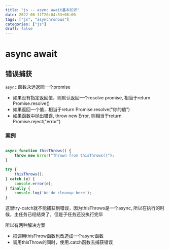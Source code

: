 ```yaml
---
title: "js -- async await基本知识"
date: 2022-06-11T20:04:53+08:00
tags: ["js", "asynchronous"]
categories: ["js"]
draft: false
---
```






# async await



## 错误捕获



`async` 函数永远返回一个promise



- 如果没有指定返回值，则默认返回一个resolve promise, 相当于return Promise.resolve()
- 如果返回一个值，相当于return Promise.resolve("你的值")
- 如果函数中抛出错误, throw new Error, 则相当于return Promise.reject("error")



### 案例

```js

async function thisThrows() {
    throw new Error("Thrown from thisThrows()");
}

try {
    thisThrows();
} catch (e) {
    console.error(e);
} finally {
    console.log('We do cleanup here');
}
```



这里try-catch就不能捕获到错误，因为thisThrows是一个async, 所以在执行的时候，主任务已经结束了，但是子任务还没执行完毕



所以有两种解决方案

- 把调用thisThrow函数也改造成一个async函数
- 调用thisThrow的同时，使用.catch函数去捕获错误



